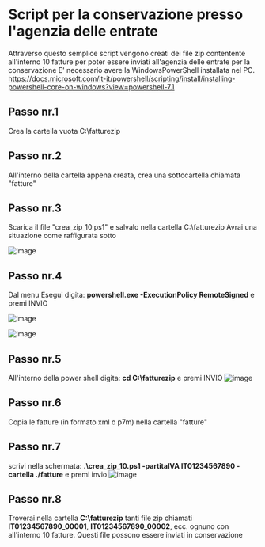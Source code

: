 # Script per la conservazione presso l'agenzia delle entrate

Attraverso questo semplice script vengono creati dei file zip contentente all'interno 10 fatture per poter essere inviati all'agenzia delle entrate per la conservazione
E' necessario avere la WindowsPowerShell installata nel PC. 
https://docs.microsoft.com/it-it/powershell/scripting/install/installing-powershell-core-on-windows?view=powershell-7.1

## Passo nr.1
Crea la cartella vuota C:\fatturezip

## Passo nr.2
All'interno della cartella appena creata, crea una sottocartella chiamata  "fatture" 

## Passo nr.3 
Scarica il file "crea_zip_10.ps1" e salvalo nella cartella C:\fatturezip
Avrai una situazione come raffigurata sotto

![image](https://user-images.githubusercontent.com/2527138/109398789-38561c00-793f-11eb-8d08-02db408395ca.png)

## Passo nr.4 
Dal menu Esegui digita: **powershell.exe -ExecutionPolicy RemoteSigned** e premi INVIO

![image](https://user-images.githubusercontent.com/2527138/109398707-aa7a3100-793e-11eb-90e2-2e6cbf3f7eb8.png)

![image](https://user-images.githubusercontent.com/2527138/109398721-c67dd280-793e-11eb-9a2b-844efa10084f.png)

## Passo nr.5
All'interno della power shell digita: **cd C:\fatturezip** e premi INVIO
![image](https://user-images.githubusercontent.com/2527138/109398742-f6c57100-793e-11eb-81b2-c236c84b5462.png)

## Passo nr.6
Copia le fatture (in formato xml o p7m) nella cartella "fatture"

## Passo nr.7
scrivi nella schermata: **.\crea_zip_10.ps1 -partitaIVA IT01234567890 -cartella ./fatture** e premi invio
![image](https://user-images.githubusercontent.com/2527138/109398812-689dba80-793f-11eb-85d7-49290556aa91.png)

## Passo nr.8
Troverai nella cartella **C:\fatturezip** tanti file zip chiamati **IT01234567890_00001**, **IT01234567890_00002**, ecc. ognuno con all'interno 10 fatture. Questi file possono essere inviati in conservazione
